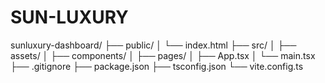 # SUN-LUXURY
sunluxury-dashboard/ ├── public/ │   └── index.html ├── src/ │   ├── assets/ │   ├── components/ │   ├── pages/ │   ├── App.tsx │   └── main.tsx ├── .gitignore ├── package.json ├── tsconfig.json └── vite.config.ts
